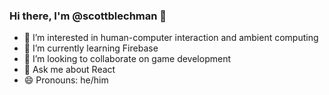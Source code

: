 ### Hi there, I'm @scottblechman 👋

- 👀 I’m interested in human-computer interaction and ambient computing
- 🌱 I’m currently learning Firebase
- 👯 I’m looking to collaborate on game development
- 💬 Ask me about React
- 😄 Pronouns: he/him

<!--
**scottblechman/scottblechman** is a ✨ _special_ ✨ repository because its `README.md` (this file) appears on your GitHub profile.

Here are some ideas to get you started:

- 🔭 I’m currently working on ...
- 🌱 I’m currently learning ...
- 👯 I’m looking to collaborate on ...
- 🤔 I’m looking for help with ...
- 💬 Ask me about ...
- 📫 How to reach me: ...
- 😄 Pronouns: ...
- ⚡ Fun fact: ...
-->
